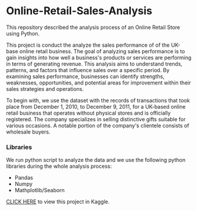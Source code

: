 # Online-Retail-Sales-Analysis
This repository described the analysis process of an Online Retail Store using Python.

This project is conduct the analyze the sales performance of of the UK-base online retail business. The goal of analyzing sales performance is to gain insights into how well a business's products or services are performing in terms of generating revenue. This analysis aims to understand trends, patterns, and factors that influence sales over a specific period. By examining sales performance, businesses can identify strengths, weaknesses, opportunities, and potential areas for improvement within their sales strategies and operations.

To begin with, we use the dataset with the records of transactions that took place from December 1, 2010, to December 9, 2011, for a UK-based online retail business that operates without physical stores and is officially registered. The company specializes in selling distinctive gifts suitable for various occasions. A notable portion of the company's clientele consists of wholesale buyers.

### Libraries

We run python script to analyze the data and we use the following python libraries during the whole analysis process:

- Pandas
- Numpy
- Mathplotlib/Seaborn

[CLICK HERE](https://www.kaggle.com/code/sophiekanhachin/online-retail-analysis) to view this project in Kaggle.
